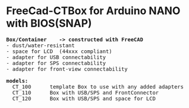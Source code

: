 # FreeCad-CTBox for Arduino NANO with BIOS(SNAP)
<pre>
<b>Box/Container <MilSpec>   -> constructed with FreeCAD</b> 
- dust/water-resistant
- space for LCD  (44xxx compliant)
- adapter for USB connectability
- adapter for SPS connectability
- adapter for front-view connectability

<b>models:</b>
  CT_100      template Box to use with any added adapters        
  CT_110      Box with USB/SPS and FrontConnector
  CT_120      Box with USB/SPS and space for LCD  

</pre>
